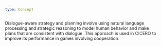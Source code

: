 ```yaml
---
type: Concept
---
```


Dialogue-aware strategy and planning involve using natural language processing and strategic reasoning to model human behavior and make plans that are consistent with dialogue. This approach is used in CICERO to improve its performance in games involving cooperation.
